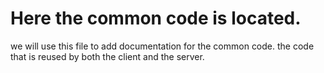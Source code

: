 # Here the common code is located. 

we will use this file to add documentation for the common code.
the code that is reused by both the client and the server.
